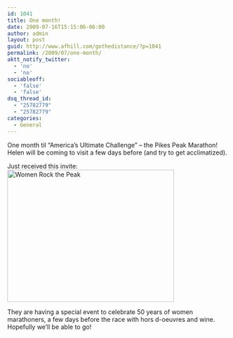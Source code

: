 ```yaml
---
id: 1041
title: One month!
date: 2009-07-16T15:15:06-06:00
author: admin
layout: post
guid: http://www.afhill.com/gothedistance/?p=1041
permalink: /2009/07/one-month/
aktt_notify_twitter:
  - 'no'
  - 'no'
sociableoff:
  - 'false'
  - 'false'
dsq_thread_id:
  - "25782779"
  - "25782779"
categories:
  - General
---
```

One month til &#8220;America&#8217;s Ultimate Challenge&#8221; &#8211; the Pikes Peak Marathon! Helen will be coming to visit a few days before (and try to get acclimatized). 

Just received this invite:  
<img src="http://www.afhill.com/gothedistance/wp-content/uploads/2009/07/p_justforwomen_crop.jpg" alt="Women Rock the Peak" title="Women Rock the Peak" width="380" height="301" class="aligncenter size-full wp-image-1042" /> 

They are having a special event to celebrate 50 years of women marathoners, a few days before the race with hors d-oeuvres and wine. Hopefully we&#8217;ll be able to go!